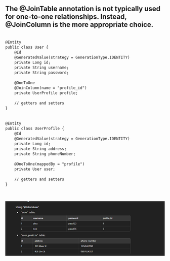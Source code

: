 ## The @JoinTable annotation is not typically used for one-to-one relationships. Instead, @JoinColumn is the more appropriate choice.

```

@Entity
public class User {
    @Id
    @GeneratedValue(strategy = GenerationType.IDENTITY)
    private Long id;
    private String username;
    private String password;

    @OneToOne
    @JoinColumn(name = "profile_id")
    private UserProfile profile;

    // getters and setters
}


@Entity
public class UserProfile {
    @Id
    @GeneratedValue(strategy = GenerationType.IDENTITY)
    private Long id;
    private String address;
    private String phoneNumber;

    @OneToOne(mappedBy = "profile")
    private User user;

    // getters and setters
}



```

![alt text](image.png)

